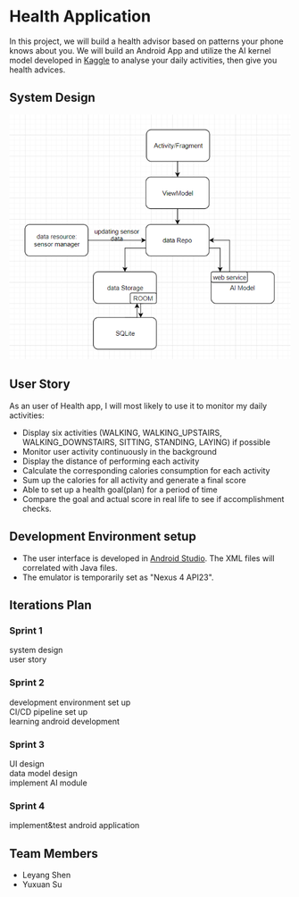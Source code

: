 # Health Application

In this project, we will build a health advisor based on patterns your phone knows about you. We will build an Android App and utilize the AI kernel model developed in [Kaggle](https://www.kaggle.com/morrisb/what-does-your-smartphone-know-about-you) to analyse your daily activities, then give you health advices.


## System Design
<img src="./images/system_diagram.PNG">  

## User Story
As an user of Health app, I will most likely to use it to monitor my daily activities:
- Display six activities (WALKING, WALKING_UPSTAIRS, WALKING_DOWNSTAIRS, SITTING, STANDING, LAYING) if possible
- Monitor user activity continuously in the background
- Display the distance of performing each activity
- Calculate the corresponding calories consumption for each activity
- Sum up the calories for all activity and generate a final score
- Able to set up a health goal(plan) for a period of time
- Compare the goal and actual score in real life to see if accomplishment checks.

## Development Environment setup
- The user interface is developed in [Android Studio](https://developer.android.com/studio/?gclid=EAIaIQobChMIh9Dg9_CY4QIVLrCzCh1FhAj9EAAYASAAEgJ_TPD_BwE). The XML files will correlated with Java files.
- The emulator is temporarily set as "Nexus 4 API23".

## Iterations Plan

### Sprint 1
system design  
user story  

### Sprint 2
development environment set up  
CI/CD pipeline set up  
learning android development  

### Sprint 3
UI design  
data model design  
implement AI module  

### Sprint 4
implement&test android application  

## Team Members
* Leyang Shen
* Yuxuan Su
